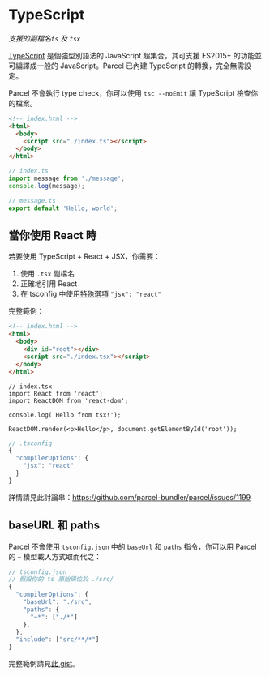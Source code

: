 # TypeScript

_支援的副檔名`ts` 及 `tsx`_

[TypeScript](https://www.typescriptlang.org/) 是個強型別語法的 JavaScript 超集合，其可支援 ES2015+ 的功能並可編譯成一般的 JavaScript。Parcel 已內建 TypeScript 的轉換，完全無需設定。

Parcel 不會執行 type check，你可以使用 `tsc --noEmit` 讓 TypeScript 檢查你的檔案。

```html
<!-- index.html -->
<html>
  <body>
    <script src="./index.ts"></script>
  </body>
</html>
```

```typescript
// index.ts
import message from './message';
console.log(message);
```

```typescript
// message.ts
export default 'Hello, world';
```

## 當你使用 React 時

若要使用 TypeScript + React + JSX，你需要：

1. 使用 `.tsx` 副檔名
2. 正確地引用 React
3. 在 tsconfig 中使用[特殊選項](https://www.typescriptlang.org/docs/handbook/jsx.html) `"jsx": "react"`

完整範例：

```html
<!-- index.html -->
<html>
  <body>
    <div id="root"></div>
    <script src="./index.tsx"></script>
  </body>
</html>
```

```tsx
// index.tsx
import React from 'react';
import ReactDOM from 'react-dom';

console.log('Hello from tsx!');

ReactDOM.render(<p>Hello</p>, document.getElementById('root'));
```

```js
// .tsconfig
{
  "compilerOptions": {
    "jsx": "react"
  }
}
```

詳情請見此討論串：https://github.com/parcel-bundler/parcel/issues/1199

## baseURL 和 paths

Parcel 不會使用 `tsconfig.json` 中的 `baseUrl` 和 `paths` 指令，你可以用 Parcel 的 `~` 模型載入方式取而代之：

```js
// tsconfig.json
// 假設你的 ts 原始碼位於 ./src/
{
  "compilerOptions": {
    "baseUrl": "./src",
    "paths": {
      "~*": ["./*"]
    },
  },
  "include": ["src/**/*"]
}
```

完整範例請見[此 gist](https://gist.github.com/croaky/e3394e78d419475efc79c1e418c243ed)。
